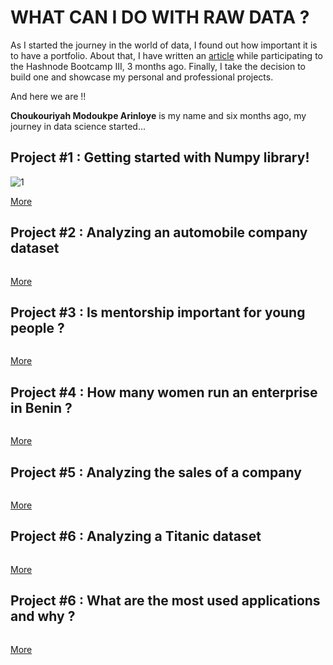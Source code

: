 # WHAT CAN I DO WITH RAW DATA ?
As I started the journey in the world of data, I found out how important it is to have a portfolio. About that, I have written an [article](https://acma.hashnode.dev/my-plans-about-creating-a-portfolio-cko63wk580apo94s1dwyl61tp) while participating to the Hashnode Bootcamp III, 3 months ago. Finally, I take the decision to build one and showcase my personal and professional projects.

And here we are !!

**Choukouriyah Modoukpe Arinloye** is my name and six months ago, my journey in data science started... 

## Project #1 : Getting started with Numpy library!

![1](https://user-images.githubusercontent.com/35114647/127143679-493d7aff-4f8f-44df-92f2-f8f4acd8e7c9.png)

[More](https://github.com/ModoukpeA/Numpy_SCA_Projects/)

## Project #2 : Analyzing an automobile company dataset

![]()

[More](https://github.com/ModoukpeA/Pandas_SCA_Projects/)

## Project #3 : Is mentorship important for young people ?

![]()

[More](https://github.com/ModoukpeA/DataScience_Ovation_Consult/blob/main/the_importance_of_mentorship.ipynb)

## Project #4 : How many women run an enterprise in Benin ?

![]()

[More](https://github.com/ModoukpeA/DataScience_Ovation_Consult/blob/main/how_many_women_own_startups.ipynb)

## Project #5 : Analyzing the sales of a company

![]()

[More](https://github.com/ModoukpeA/Company_Sales_EDA)

## Project #6 : Analyzing a Titanic dataset

![]()

[More](https://github.com/ModoukpeA/Titanic-)

## Project #6 : What are the most used applications and why ?

![]()

[More](https://github.com/ModoukpeA/Common_Apps)
